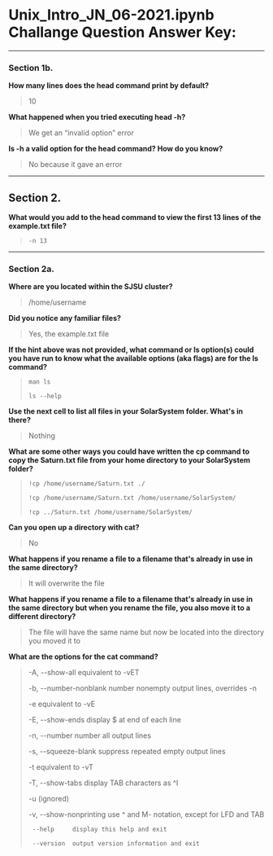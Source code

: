 # Unix_Intro_JN_06-2021.ipynb Challange Question Answer Key:

---
### Section 1b.

**How many lines does the head command print by default?**
> 10

**What happened when you tried executing head -h?**
> We get an “invalid option” error

**Is -h a valid option for the head command? How do you know?** 
> No because it gave an error

---
## Section 2.

**What would you add to the head command to view the first 13 lines of the example.txt file?** 
> `-n 13`

---
### Section 2a.

**Where are you located within the SJSU cluster?** 
> /home/username

**Did you notice any familiar files?** 
> Yes, the example.txt file

**If the hint above was not provided, what command or ls option(s) could you have run to know what the available options (aka flags) are for the ls command?** 
> `man ls`
> 
> `ls --help`

**Use the next cell to list all files in your SolarSystem folder. What's in there?** 
> Nothing

**What are some other ways you could have written the cp command to copy the Saturn.txt file from your home directory to your SolarSystem folder?**
> `!cp /home/username/Saturn.txt ./`
> 
> `!cp /home/username/Saturn.txt /home/username/SolarSystem/`
> 
> `!cp ../Saturn.txt /home/username/SolarSystem/`

**Can you open up a directory with cat?**
> No

**What happens if you rename a file to a filename that's already in use in the same directory?**
> It will overwrite the file

**What happens if you rename a file to a filename that's already in use in the same directory but when you rename the file, you also move it to a different directory?**
> The file will have the same name but now be located into the directory you moved it to

**What are the options for the cat command?**
>  -A, --show-all           equivalent to -vET
>  
>  -b, --number-nonblank    number nonempty output lines, overrides -n
>  
>  -e                       equivalent to -vE
>  
>  -E, --show-ends          display $ at end of each line
>  
>  -n, --number             number all output lines
>  
>  -s, --squeeze-blank      suppress repeated empty output lines
>  
>  -t                       equivalent to -vT
>  
>  -T, --show-tabs          display TAB characters as ^I
>  
>  -u                       (ignored)
>  
>  -v, --show-nonprinting   use ^ and M- notation, except for LFD and TAB
>  
>      --help     display this help and exit
>      
>      --version  output version information and exit

